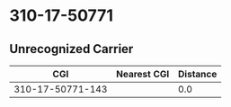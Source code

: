 # 310-17-50771
## Unrecognized Carrier


| CGI | Nearest CGI | Distance |
|-----|-------------|----------|
| 310-17-50771-143 |  | 0.0 |
